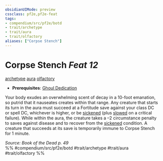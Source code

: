 ```yaml
---
obsidianUIMode: preview
cssclass: pf2e,pf2e-feat
tags:
- compendium/src/pf2e/botd
- trait/archetype
- trait/aura
- trait/olfactory
aliases: ["Corpse Stench"]
---
```

# Corpse Stench  *Feat 12*  
[archetype](/rules/traits/archetype.md)  [aura](/rules/traits/aura.md)  [olfactory](/rules/traits/olfactory-b1.md)  

- **Prerequisites**: [Ghoul Dedication](/compendium/feats/ghoul-dedication-botd.md)

Your body exudes an overwhelming scent of decay in a 10-foot emanation, so putrid that it nauseates creates within that range. Any creature that starts its turn in the aura must succeed at a Fortitude save against your class DC or spell DC, whichever is higher, or be [sickened](/rules/conditions.md#Sickened) (plus [slowed](/rules/conditions.md#Slowed) on a critical failure). While within the aura, the creature takes a –2 circumstance penalty to saves against disease and to recover from the [sickened](/rules/conditions.md#Sickened) condition. A creature that succeeds at its save is temporarily immune to Corpse Stench for 1 minute.

*Source: Book of the Dead p. 49*  
%% #compendium/src/pf2e/botd #trait/archetype #trait/aura #trait/olfactory %%